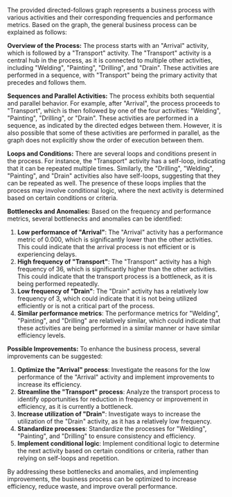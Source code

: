 The provided directed-follows graph represents a business process with various activities and their corresponding frequencies and performance metrics. Based on the graph, the general business process can be explained as follows:

**Overview of the Process:**
The process starts with an "Arrival" activity, which is followed by a "Transport" activity. The "Transport" activity is a central hub in the process, as it is connected to multiple other activities, including "Welding", "Painting", "Drilling", and "Drain". These activities are performed in a sequence, with "Transport" being the primary activity that precedes and follows them.

**Sequences and Parallel Activities:**
The process exhibits both sequential and parallel behavior. For example, after "Arrival", the process proceeds to "Transport", which is then followed by one of the four activities: "Welding", "Painting", "Drilling", or "Drain". These activities are performed in a sequence, as indicated by the directed edges between them. However, it is also possible that some of these activities are performed in parallel, as the graph does not explicitly show the order of execution between them.

**Loops and Conditions:**
There are several loops and conditions present in the process. For instance, the "Transport" activity has a self-loop, indicating that it can be repeated multiple times. Similarly, the "Drilling", "Welding", "Painting", and "Drain" activities also have self-loops, suggesting that they can be repeated as well. The presence of these loops implies that the process may involve conditional logic, where the next activity is determined based on certain conditions or criteria.

**Bottlenecks and Anomalies:**
Based on the frequency and performance metrics, several bottlenecks and anomalies can be identified:

1. **Low performance of "Arrival"**: The "Arrival" activity has a performance metric of 0.000, which is significantly lower than the other activities. This could indicate that the arrival process is not efficient or is experiencing delays.
2. **High frequency of "Transport"**: The "Transport" activity has a high frequency of 36, which is significantly higher than the other activities. This could indicate that the transport process is a bottleneck, as it is being performed repeatedly.
3. **Low frequency of "Drain"**: The "Drain" activity has a relatively low frequency of 3, which could indicate that it is not being utilized efficiently or is not a critical part of the process.
4. **Similar performance metrics**: The performance metrics for "Welding", "Painting", and "Drilling" are relatively similar, which could indicate that these activities are being performed in a similar manner or have similar efficiency levels.

**Possible Improvements:**
To enhance the business process, several improvements can be suggested:

1. **Optimize the "Arrival" process**: Investigate the reasons for the low performance of the "Arrival" activity and implement improvements to increase its efficiency.
2. **Streamline the "Transport" process**: Analyze the transport process to identify opportunities for reduction in frequency or improvement in efficiency, as it is currently a bottleneck.
3. **Increase utilization of "Drain"**: Investigate ways to increase the utilization of the "Drain" activity, as it has a relatively low frequency.
4. **Standardize processes**: Standardize the processes for "Welding", "Painting", and "Drilling" to ensure consistency and efficiency.
5. **Implement conditional logic**: Implement conditional logic to determine the next activity based on certain conditions or criteria, rather than relying on self-loops and repetition.

By addressing these bottlenecks and anomalies, and implementing improvements, the business process can be optimized to increase efficiency, reduce waste, and improve overall performance.